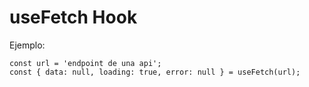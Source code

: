 # useFetch Hook

Ejemplo:

```
const url = 'endpoint de una api';
const { data: null, loading: true, error: null } = useFetch(url);
```
